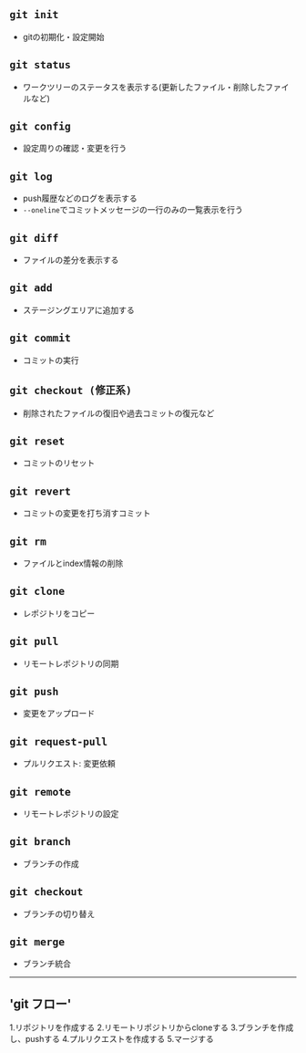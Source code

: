 ## `git init`
- gitの初期化・設定開始

## `git status`
- ワークツリーのステータスを表示する(更新したファイル・削除したファイルなど)

## `git config`
- 設定周りの確認・変更を行う

## `git log`
- push履歴などのログを表示する
- `--oneline`でコミットメッセージの一行のみの一覧表示を行う

## `git diff`
- ファイルの差分を表示する

## `git add`
- ステージングエリアに追加する

## `git commit`
- コミットの実行

## `git checkout (修正系)`
- 削除されたファイルの復旧や過去コミットの復元など

## `git reset`
- コミットのリセット

## `git revert`
- コミットの変更を打ち消すコミット

## `git rm`
- ファイルとindex情報の削除

## `git clone`
- レポジトリをコピー    

## `git pull`
- リモートレポジトリの同期

## `git push`
- 変更をアップロード

## `git request-pull`
- プルリクエスト: 変更依頼

## `git remote`
- リモートレポジトリの設定

## `git branch`
- ブランチの作成

## `git checkout`
- ブランチの切り替え

## `git merge`
- ブランチ統合

***

## 'git フロー'
1.リポジトリを作成する
2.リモートリポジトリからcloneする
3.ブランチを作成し、pushする
4.プルリクエストを作成する
5.マージする